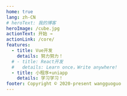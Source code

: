 ```yaml
---
home: true
lang: zh-CN
# heroText: 我的博客
heroImage: /cube.jpg
actionText: 开始 →
actionLink: /core/
features:
  - title: Vue开发
    details: 努力努力！
  # - title: React开发
  #   details: Learn once，Write anywhere!
  - title: 小程序+uniapp
    details: 学习学习！
footer: Copyright © 2020-present wangguoguo
---
```

